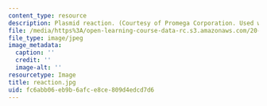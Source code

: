 ```yaml
---
content_type: resource
description: Plasmid reaction. (Courtesy of Promega Corporation. Used with permission.)
file: /media/https%3A/open-learning-course-data-rc.s3.amazonaws.com/20-109-laboratory-fundamentals-in-biological-engineering-fall-2007/fc6abb06eb9b6afce8ce809d4edcd7d6_reaction.jpg
file_type: image/jpeg
image_metadata:
  caption: ''
  credit: ''
  image-alt: ''
resourcetype: Image
title: reaction.jpg
uid: fc6abb06-eb9b-6afc-e8ce-809d4edcd7d6
---
```

